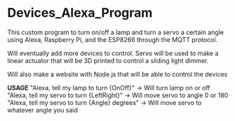 # Devices_Alexa_Program
This custom program to turn on/off a lamp and turn a servo a certain angle using Alexa, Raspberry Pi, and the ESP8266 through the MQTT protocol. 

Will eventually add more devices to control. Servo will be used to make a linear actuator that will be 3D printed to control a sliding light dimmer. 

Will also make a website with Node.js that will be able to control the devices 

**USAGE**
"Alexa, tell my lamp to turn {OnOff}" -> Will turn lamp on or off
"Alexa, tell my servo to turn {LeftRight}" -> Will move servo to angle 0 or 180
"Alexa, tell my servo to turn {Angle} degrees" -> Will move servo to whatever angle you said
